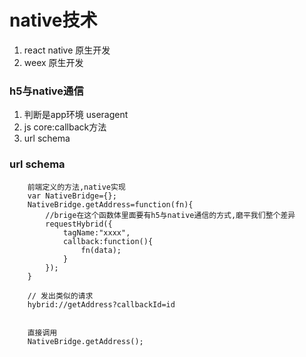  
# native技术
 
1. react native 原生开发 
2. weex 原生开发
 
### h5与native通信
 
1. 判断是app环境 useragent
2. js core:callback方法
3. url schema

### url schema
```
    前端定义的方法,native实现
    var NativeBridge={};
    NativeBridge.getAddress=function(fn){
        //brige在这个函数体里面要有h5与native通信的方式,磨平我们整个差异
        requestHybrid({
            tagName:"xxxx",
            callback:function(){
                fn(data);
            }
        });
    }
    
    // 发出类似的请求
    hybrid://getAddress?callbackId=id
    
    
    直接调用
    NativeBridge.getAddress();
```

 
